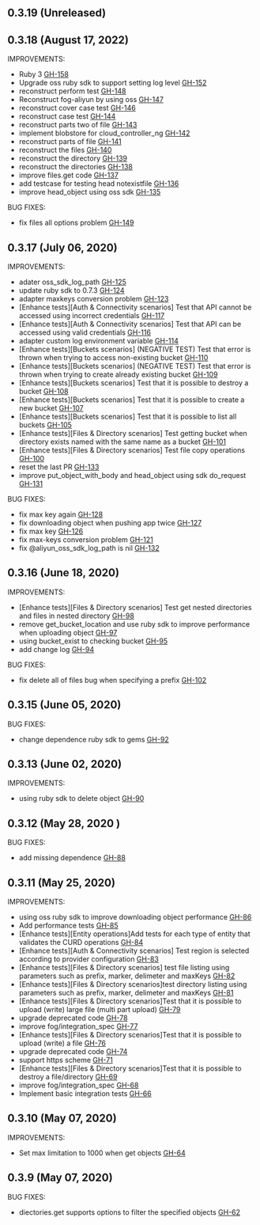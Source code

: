 ## 0.3.19 (Unreleased)
## 0.3.18 (August 17, 2022)

IMPROVEMENTS:

- Ruby 3 [GH-158](https://github.com/fog/fog-aliyun/pull/158)
- Upgrade oss ruby sdk to support setting log level [GH-152](https://github.com/fog/fog-aliyun/pull/152)
- reconstruct perform test [GH-148](https://github.com/fog/fog-aliyun/pull/148)
- Reconstruct fog-aliyun by using oss [GH-147](https://github.com/fog/fog-aliyun/pull/147)
- reconstruct cover case test [GH-146](https://github.com/fog/fog-aliyun/pull/146)
- reconstruct case test [GH-144](https://github.com/fog/fog-aliyun/pull/144)
- reconstruct parts two of file [GH-143](https://github.com/fog/fog-aliyun/pull/143)
- implement blobstore for cloud_controller_ng [GH-142](https://github.com/fog/fog-aliyun/pull/142)
- reconstruct parts of file [GH-141](https://github.com/fog/fog-aliyun/pull/141)
- reconstruct the files [GH-140](https://github.com/fog/fog-aliyun/pull/140)
- reconstruct the directory [GH-139](https://github.com/fog/fog-aliyun/pull/139)
- reconstruct the directories [GH-138](https://github.com/fog/fog-aliyun/pull/138)
- improve files.get code [GH-137](https://github.com/fog/fog-aliyun/pull/137)
- add testcase for testing head notexistfile [GH-136](https://github.com/fog/fog-aliyun/pull/136)
- improve head_object using oss sdk [GH-135](https://github.com/fog/fog-aliyun/pull/135)

BUG FIXES:

- fix files all options problem [GH-149](https://github.com/fog/fog-aliyun/pull/149)

## 0.3.17 (July 06, 2020)

IMPROVEMENTS:
- adater oss_sdk_log_path [GH-125](https://github.com/fog/fog-aliyun/pull/125)
- update ruby sdk to 0.7.3 [GH-124](https://github.com/fog/fog-aliyun/pull/124)
- adapter maxkeys conversion problem [GH-123](https://github.com/fog/fog-aliyun/pull/123)
- [Enhance tests][Auth & Connectivity scenarios] Test that API cannot be accessed using incorrect credentials [GH-117](https://github.com/fog/fog-aliyun/pull/117)
- [Enhance tests][Auth & Connectivity scenarios] Test that API can be accessed using valid credentials [GH-116](https://github.com/fog/fog-aliyun/pull/116)
- adapter custom log environment variable [GH-114](https://github.com/fog/fog-aliyun/pull/114)
- [Enhance tests][Buckets scenarios] (NEGATIVE TEST) Test that error is thrown when trying to access non-existing bucket [GH-110](https://github.com/fog/fog-aliyun/pull/110)
- [Enhance tests][Buckets scenarios] (NEGATIVE TEST) Test that error is thrown when trying to create already existing bucket [GH-109](https://github.com/fog/fog-aliyun/pull/109)
- [Enhance tests][Buckets scenarios] Test that it is possible to destroy a bucket [GH-108](https://github.com/fog/fog-aliyun/pull/108)
- [Enhance tests][Buckets scenarios] Test that it is possible to create a new bucket [GH-107](https://github.com/fog/fog-aliyun/pull/107)
- [Enhance tests][Buckets scenarios] Test that it is possible to list all buckets [GH-105](https://github.com/fog/fog-aliyun/pull/105)
- [Enhance tests][Files & Directory scenarios] Test getting bucket when directory exists named with the same name as a bucket [GH-101](https://github.com/fog/fog-aliyun/pull/101)
- [Enhance tests][Files & Directory scenarios] Test file copy operations [GH-100](https://github.com/fog/fog-aliyun/pull/100)
- reset the last PR [GH-133](https://github.com/fog/fog-aliyun/pull/133)
- improve put_object_with_body and head_object using sdk do_request [GH-131](https://github.com/fog/fog-aliyun/pull/131)

BUG FIXES:
- fix max key again [GH-128](https://github.com/fog/fog-aliyun/pull/128)
- fix downloading object when pushing app twice [GH-127](https://github.com/fog/fog-aliyun/pull/127)
- fix max key [GH-126](https://github.com/fog/fog-aliyun/pull/126)
- fix max-keys conversion problem [GH-121](https://github.com/fog/fog-aliyun/pull/121)
- fix @aliyun_oss_sdk_log_path is nil  [GH-132](https://github.com/fog/fog-aliyun/pull/132)

## 0.3.16 (June 18, 2020)

IMPROVEMENTS:
- [Enhance tests][Files & Directory scenarios] Test get nested directories and files in nested directory [GH-98](https://github.com/fog/fog-aliyun/pull/98)
- remove get_bucket_location and use ruby sdk to improve performance when uploading object [GH-97](https://github.com/fog/fog-aliyun/pull/97)
- using bucket_exist to checking bucket [GH-95](https://github.com/fog/fog-aliyun/pull/95)
- add change log [GH-94](https://github.com/fog/fog-aliyun/pull/94)

BUG FIXES:
- fix delete all of files bug when specifying a prefix [GH-102](https://github.com/fog/fog-aliyun/pull/102)

## 0.3.15 (June 05, 2020)

BUG FIXES:
- change dependence ruby sdk to gems [GH-92](https://github.com/fog/fog-aliyun/pull/92)

## 0.3.13 (June 02, 2020)

IMPROVEMENTS:
- using ruby sdk to delete object [GH-90](https://github.com/fog/fog-aliyun/pull/90)

## 0.3.12 (May 28, 2020 )

BUG FIXES:
- add missing dependence [GH-88](https://github.com/fog/fog-aliyun/pull/88)

## 0.3.11 (May 25, 2020)

IMPROVEMENTS:
- using oss ruby sdk to improve downloading object performance [GH-86](https://github.com/fog/fog-aliyun/pull/86)
- Add performance tests [GH-85](https://github.com/fog/fog-aliyun/pull/85)
- [Enhance tests][Entity operations]Add tests for each type of entity that validates the CURD operations [GH-84](https://github.com/fog/fog-aliyun/pull/84)
- [Enhance tests][Auth & Connectivity scenarios] Test region is selected according to provider configuration [GH-83](https://github.com/fog/fog-aliyun/pull/83)
- [Enhance tests][Files & Directory scenarios] test file listing using parameters such as prefix, marker, delimeter and maxKeys [GH-82](https://github.com/fog/fog-aliyun/pull/82)
- [Enhance tests][Files & Directory scenarios]test directory listing using parameters such as prefix, marker, delimeter and maxKeys [GH-81](https://github.com/fog/fog-aliyun/pull/81)
- [Enhance tests][Files & Directory scenarios]Test that it is possible to upload (write) large file (multi part upload) [GH-79](https://github.com/fog/fog-aliyun/pull/79)
- upgrade deprecated code [GH-78](https://github.com/fog/fog-aliyun/pull/78)
- improve fog/integration_spec [GH-77](https://github.com/fog/fog-aliyun/pull/77)
- [Enhance tests][Files & Directory scenarios]Test that it is possible to upload (write) a file [GH-76](https://github.com/fog/fog-aliyun/pull/76)
- upgrade deprecated code [GH-74](https://github.com/fog/fog-aliyun/pull/74)
- support https scheme [GH-71](https://github.com/fog/fog-aliyun/pull/71)
- [Enhance tests][Files & Directory scenarios]Test that it is possible to destroy a file/directory [GH-69](https://github.com/fog/fog-aliyun/pull/69)
- improve fog/integration_spec [GH-68](https://github.com/fog/fog-aliyun/pull/68)
- Implement basic integration tests [GH-66](https://github.com/fog/fog-aliyun/pull/66)

## 0.3.10 (May 07, 2020)

IMPROVEMENTS:
- Set max limitation to 1000 when get objects [GH-64](https://github.com/fog/fog-aliyun/pull/64)

## 0.3.9 (May 07, 2020)

BUG FIXES:
- diectories.get supports options to filter the specified objects [GH-62](https://github.com/fog/fog-aliyun/pull/62)
